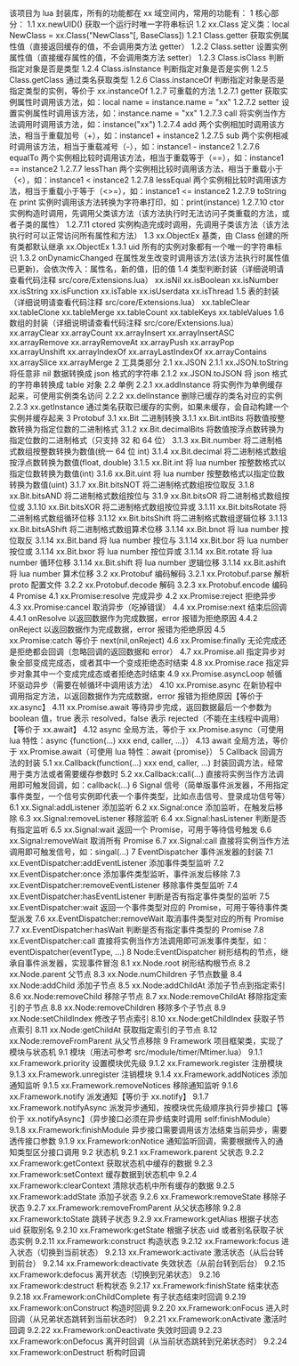 该项目为 lua 封装库，所有的功能都在 xx 域空间内，常用的功能有：
    1 核心部分：
        1.1 xx.newUID() 获取一个运行时唯一字符串标识
        1.2 xx.Class 定义类：local NewClass = xx.Class("NewClass"[, BaseClass])
            1.2.1 Class.getter 获取实例属性值（直接返回缓存的值，不会调用类方法 getter）
            1.2.2 Class.setter 设置实例属性值（直接缓存属性的值，不会调用类方法 setter）
            1.2.3 Class.isClass 判断指定对象是否是类型
            1.2.4 Class.isInstance 判断指定对象是否是实例
            1.2.5 Class.getClass 通过类名获取类型
            1.2.6 Class.instanceOf 判断指定对象是否是指定类型的实例，等价于 xx.instanceOf
            1.2.7 可重载的方法
                1.2.7.1 getter 获取实例属性时调用该方法，如：local name = instance.name = "xx"
                1.2.7.2 setter 设置实例属性时调用该方法，如：instance.name = "xx"
                1.2.7.3 call 将实例当作方法调用时调用该方法，如：instance("xx")
                1.2.7.4 add 两个实例相加时调用该方法，相当于重载加号（+），如：instance1 + instance2
                1.2.7.5 sub 两个实例相减时调用该方法，相当于重载减号（-），如：instance1 - instance2
                1.2.7.6 equalTo 两个实例相比较时调用该方法，相当于重载等于（==），如：instance1 == instance2
                1.2.7.7 lessThan 两个实例相比较时调用该方法，相当于重载小于（<），如：instance1 < instance2
                1.2.7.8 lessEqual 两个实例相比较时调用该方法，相当于重载小于等于（<>=），如：instance1 <= instance2
                1.2.7.9 toString 在 print 实例时调用该方法转换为字符串打印，如：print(instance)
                1.2.7.10 ctor 实例构造时调用，先调用父类该方法（该方法执行时无法访问子类重载的方法，或者子类的属性）
                1.2.7.11 ctored 实例构造完成时调用，先调用子类该方法（该方法执行时可以正常访问所有属性和方法）
        1.3 xx.ObjectEx 基类，由 Class 创建的所有类都默认继承 xx.ObjectEx
            1.3.1 uid 所有的实例对象都有一个唯一的字符串标识
            1.3.2 onDynamicChanged 在属性发生改变时调用该方法(该方法执行时属性值已更新)，会依次传入：属性名，新的值，旧的值
        1.4 类型判断封装（详细说明请查看代码注释 src/core/Extensions.lua）
            xx.isNil
            xx.isBoolean
            xx.isNumber
            xx.isString
            xx.isFunction
            xx.isTable
            xx.isUserdata
            xx.isThread
        1.5 表的封装（详细说明请查看代码注释 src/core/Extensions.lua）
            xx.tableClear
            xx.tableClone
            xx.tableMerge
            xx.tableCount
            xx.tableKeys
            xx.tableValues
        1.6 数组的封装（详细说明请查看代码注释 src/core/Extensions.lua）
            xx.arrayClear
            xx.arrayCount
            xx.arrayInsert
            xx.arrayInsertASC
            xx.arrayRemove
            xx.arrayRemoveAt
            xx.arrayPush
            xx.arrayPop
            xx.arrayUnshift
            xx.arrayIndexOf
            xx.arrayLastIndexOf
            xx.arrayContains
            xx.arraySlice
            xx.arrayMerge
    2 工具类部分
        2.1 xx.JSON
            2.1.1 xx.JSON.toString 将任意非 nil 数据转换成 json 格式的字符串
            2.1.2 xx.JSON.toJSON 将 json 格式的字符串转换成 table 对象
        2.2 单例
            2.2.1 xx.addInstance 将实例作为单例缓存起来，可使用实例类名访问
            2.2.2 xx.delInstance 删除已缓存的类名对应的实例
            2.2.3 xx.getInstance 通过类名获取已缓存的实例，如果未缓存，会自动构建一个实例并缓存起来
    3 Protobuf
        3.1 xx.Bit 二进制转换
            3.1.1 xx.Bit.intBits 将数值按整数转换为指定位数的二进制格式
            3.1.2 xx.Bit.decimalBits 将数值按浮点数转换为指定位数的二进制格式（只支持 32 和 64 位）
            3.1.3 xx.Bit.number 将二进制格式数组按整数转换为数值(统一 64 位 int)
            3.1.4 xx.Bit.decimal 将二进制格式数组按浮点数转换为数值(float, double)
            3.1.5 xx.Bit.int 将 lua number 按整数格式以指定位数转换为数值(int)
            3.1.6 xx.Bit.uint 将 lua number 按整数格式以指定位数转换为数值(uint)
            3.1.7 xx.Bit.bitsNOT 将二进制格式数组按位取反
            3.1.8 xx.Bit.bitsAND 将二进制格式数组按位与
            3.1.9 xx.Bit.bitsOR 将二进制格式数组按位或
            3.1.10 xx.Bit.bitsXOR 将二进制格式数组按位异或
            3.1.11 xx.Bit.bitsRotate 将二进制格式数组循环位移
            3.1.12 xx.Bit.bitsShift 将二进制格式数组逻辑位移
            3.1.13 xx.Bit.bitsAShift 将二进制格式数组算术位移
            3.1.14 xx.Bit.bnot 将 lua number 按位取反
            3.1.14 xx.Bit.band 将 lua number 按位与
            3.1.14 xx.Bit.bor 将 lua number 按位或
            3.1.14 xx.Bit.bxor 将 lua number 按位异或
            3.1.14 xx.Bit.rotate 将 lua number 循环位移
            3.1.14 xx.Bit.shift 将 lua number 逻辑位移
            3.1.14 xx.Bit.ashift 将 lua number 算术位移
        3.2 xx.Protobuf 编码解码
            3.2.1 xx.Protobuf.parse 解析 proto 配置文件
            3.2.2 xx.Protobuf.decode 解码
            3.2.3 xx.Protobuf.encode 编码
    4 Promise
        4.1 xx.Promise:resolve 完成异步
        4.2 xx.Promise:reject 拒绝异步
        4.3 xx.Promise:cancel 取消异步（吃掉错误）
        4.4 xx.Promise:next 结束后回调
            4.4.1 onResolve 以返回数据作为完成数据，error 报错为拒绝原因
            4.4.2 onReject 以返回数据作为完成数据，error 报错为拒绝原因
        4.5 xx.Promise:catch 等价于 next(nil,onReject)
        4.6 xx.Promise:finally 无论完成还是拒绝都会回调（忽略回调的返回数据和 error）
        4.7 xx.Promise.all 指定异步对象全部变成完成态，或者其中一个变成拒绝态时结束
        4.8 xx.Promise.race 指定异步对象其中一个变成完成态或者拒绝态时结束
        4.9 xx.Promise.asyncLoop 帧循环驱动异步（需要在帧循环中调用该方法）
        4.10 xx.Promise.async 在新协程中调用指定方法，以返回数据作为完成数据，error 报错为拒绝原因【等价于 xx.async】
        4.11 xx.Promise.await 等待异步完成，返回数据最后一个参数为 boolean 值，true 表示 resolved，false 表示 rejected（不能在主线程中调用）【等价于 xx.await】
        4.12 async 全局方法，等价于 xx.Promise.async（可使用 lua 特性：async {function(...) xxx end, caller, ...}）
        4.13 await 全局方法，等价于 xx.Promise.await（可使用 lua 特性：await {promise}）
    5 Callback 回调方法的封装
        5.1 xx.Callback(function(...) xxx end, caller, ...) 封装回调方法，经常用于类方法或者需要缓存参数时
        5.2 xx.Callback:call(...) 直接将实例当作方法调用即可触发回调，如：callback(...)
    6 Signal 信号（简单版事件派发器，不用指定事件类型，一个信号实例即代表一个事件类型，比如点击信号、登录成功信号等）
        6.1 xx.Signal:addListener 添加监听
        6.2 xx.Signal:once 添加监听，在触发后移除
        6.3 xx.Signal:removeListener 移除监听
        6.4 xx.Signal:hasListener 判断是否有指定监听
        6.5 xx.Signal:wait 返回一个 Promise，可用于等待信号触发
        6.6 xx.Signal:removeWait 取消所有 Promise
        6.7 xx.Signal:call 直接将实例当作方法调用即可触发信号，如：singal(...)
    7 EventDispatcher 事件派发器的封装
        7.1 xx.EventDispatcher:addEventListener 添加事件类型监听
        7.2 xx.EventDispatcher:once 添加事件类型监听，事件派发后移除
        7.3 xx.EventDispatcher:removeEventListener 移除事件类型监听
        7.4 xx.EventDispatcher:hasEventListener 判断是否有指定事件类型的监听
        7.5 xx.EventDispatcher:wait 返回一个事件类型对应的 Promise，可用于等待事件类型派发
        7.6 xx.EventDispatcher:removeWait 取消事件类型对应的所有 Promise
        7.7 xx.EventDispatcher:hasWait 判断是否有指定事件类型的 Promise
        7.8 xx.EventDispatcher:call 直接将实例当作方法调用即可派发事件类型，如：eventDispatcher(eventType, ...)
    8 Node:EventDispatcher 树形结构的节点，继承自事件派发器，实现事件冒泡
        8.1 xx.Node.root 树形结构根节点
        8.2 xx.Node.parent 父节点
        8.3 xx.Node.numChildren 子节点数量
        8.4 xx.Node:addChild 添加子节点
        8.5 xx.Node:addChildAt 添加子节点到指定索引
        8.6 xx.Node:removeChild 移除子节点
        8.7 xx.Node:removeChildAt 移除指定索引的子节点
        8.8 xx.Node:removeChildren 移除多个子节点
        8.9 xx.Node:setChildIndex 修改子节点索引
        8.10 xx.Node:getChildIndex 获取子节点索引
        8.11 xx.Node:getChildAt 获取指定索引的子节点
        8.12 xx.Node:removeFromParent 从父节点移除
    9 Framework 项目框架类，实现了模块与状态机
        9.1 模块（用法可参考 src/module/timer/Mtimer.lua）
            9.1.1 xx.Framework.priority 设置模块优先级
            9.1.2 xx.Framework.register 注册模块
            9.1.3 xx.Framework.unregister 注销模块
            9.1.4 xx.Framework.addNotices 添加通知监听
            9.1.5 xx.Framework.removeNotices 移除通知监听
            9.1.6 xx.Framework.notify 派发通知【等价于 xx.notify】
            9.1.7 xx.Framework.notifyAsync 派发异步通知，按模块优先级顺序执行异步接口【等价于 xx.notifyAsync】（异步接口必须在异步结束时调用 self:finishModule）
            9.1.8 xx.Framework:finishModule 异步接口需要调用该方法结束当前异步，需要透传接口参数
            9.1.9 xx.Framework:onNotice 通知监听回调，需要根据传入的通知类型区分接口调用
        9.2 状态机
            9.2.1 xx.Framework.parent 父状态
            9.2.2 xx.Framework:getContext 获取状态机中缓存的数据
            9.2.3 xx.Framework:setContext 缓存数据到状态机中
            9.2.4 xx.Framework:clearContext 清除状态机中所有缓存的数据
            9.2.5 xx.Framework:addState 添加子状态
            9.2.6 xx.Framework:removeState 移除子状态
            9.2.7 xx.Framework:removeFromParent 从父状态移除
            9.2.8 xx.Framework:toState 跳转子状态
            9.2.9 xx.Framework:getAlias 根据子状态 uid 获取别名
            9.2.10 xx.Framework:getState 根据子状态 uid 或者别名获取子状态实例
            9.2.11 xx.Framework:construct 构造状态
            9.2.12 xx.Framework:focus 进入状态（切换到当前状态）
            9.2.13 xx.Framework:activate 激活状态（从后台转到前台）
            9.2.14 xx.Framework:deactivate 失效状态（从前台转到后台）
            9.2.15 xx.Framework:defocus 离开状态（切换到兄弟状态）
            9.2.16 xx.Framework:destruct 析构状态
            9.2.17 xx.Framework:finishState 结束状态
            9.2.18 xx.Framework:onChildComplete 有子状态结束时回调
            9.2.19 xx.Framework:onConstruct 构造时回调
            9.2.20 xx.Framework:onFocus 进入时回调（从兄弟状态跳转到当前状态时）
            9.2.21 xx.Framework:onActivate 激活时回调
            9.2.22 xx.Framework:onDeactivate 失效时回调
            9.2.23 xx.Framework:onDefocus 离开时回调（从当前状态跳转到兄弟状态时）
            9.2.24 xx.Framework:onDestruct 析构时回调
